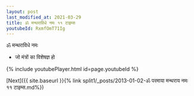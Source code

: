 ```yaml
---
layout: post
last_modified_at: 2021-03-29
title: ॐ मन्थराविधे नमः ११ टाइम्स
youtubeId: RxmfOmT71Ig
---
```

 
 
 ॐ मन्थराविधे नमः  
 
 -  जो मंत्रों का विशेषज्ञ हो 
 
  
 
  
 
 
 
 
 
 


{% include youtubePlayer.html id=page.youtubeId %}
 
[Next]({{ site.baseurl }}{% link  split1/_posts/2013-01-02-ॐ परमाया मन्थराय नमः ११ टाइम्स.md%})
 
